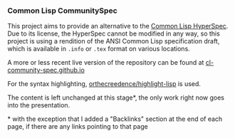 ### Common Lisp CommunitySpec

This project aims to provide an alternative to the [Common Lisp HyperSpec](http://www.lispworks.com/documentation/HyperSpec/Front/index.htm).
Due to its license, the HyperSpec cannot be modified in any way, so this project 
is using a rendition of the ANSI Common Lisp specification draft, which is available in `.info` or `.tex` format on various locations.

A more or less recent live version of the repository can be found at [cl-community-spec.github.io](https://cl-community-spec.github.io)

For the syntax highlighting, [orthecreedence/highlight-lisp](https://github.com/orthecreedence/highlight-lisp) is used.

The content is left unchanged at this stage*, the only work right now goes into the presentation.

\* with the exception that I added a "Backlinks" section at the end of each page, if there are any links pointing to that page
